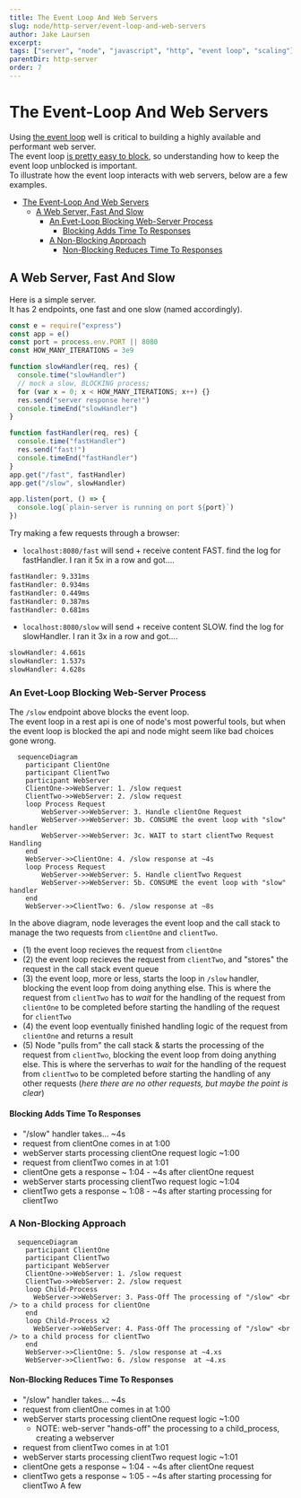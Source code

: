 ```yaml
---
title: The Event Loop And Web Servers
slug: node/http-server/event-loop-and-web-servers
author: Jake Laursen
excerpt:
tags: ["server", "node", "javascript", "http", "event loop", "scaling"]
parentDir: http-server
order: 7
---
```


# The Event-Loop And Web Servers

Using [the event loop](/node/event-loop) well is critical to building a highly available and performant web server.  
The event loop [is pretty easy to block](/node/event-loop/blocking), so understanding how to keep the event loop unblocked is important.  
To illustrate how the event loop interacts with web servers, below are a few examples.

- [The Event-Loop And Web Servers](#the-event-loop-and-web-servers)
  - [A Web Server, Fast And Slow](#a-web-server-fast-and-slow)
    - [An Evet-Loop Blocking Web-Server Process](#an-evet-loop-blocking-web-server-process)
      - [Blocking Adds Time To Responses](#blocking-adds-time-to-responses)
    - [A Non-Blocking Approach](#a-non-blocking-approach)
      - [Non-Blocking Reduces Time To Responses](#non-blocking-reduces-time-to-responses)

## A Web Server, Fast And Slow

Here is a simple server.  
It has 2 endpoints, one fast and one slow (named accordingly).

```js
const e = require("express")
const app = e()
const port = process.env.PORT || 8080
const HOW_MANY_ITERATIONS = 3e9

function slowHandler(req, res) {
  console.time("slowHandler")
  // mock a slow, BLOCKING process;
  for (var x = 0; x < HOW_MANY_ITERATIONS; x++) {}
  res.send("server response here!")
  console.timeEnd("slowHandler")
}

function fastHandler(req, res) {
  console.time("fastHandler")
  res.send("fast!")
  console.timeEnd("fastHandler")
}
app.get("/fast", fastHandler)
app.get("/slow", slowHandler)

app.listen(port, () => {
  console.log(`plain-server is running on port ${port}`)
})
```

Try making a few requests through a browser:

- `localhost:8080/fast` will send + receive content FAST. find the log for fastHandler. I ran it 5x in a row and got....

```bash
fastHandler: 9.331ms
fastHandler: 0.934ms
fastHandler: 0.449ms
fastHandler: 0.387ms
fastHandler: 0.681ms
```

- `localhost:8080/slow` will send + receive content SLOW. find the log for slowHandler. I ran it 3x in a row and got....

```bash
slowHandler: 4.661s
slowHandler: 1.537s
slowHandler: 4.628s
```

### An Evet-Loop Blocking Web-Server Process

The `/slow` endpoint above blocks the event loop.  
The event loop in a rest api is one of node's most powerful tools, but when the event loop is blocked the api and node might seem like bad choices gone wrong.

```mermaid
  sequenceDiagram
    participant ClientOne
    participant ClientTwo
    participant WebServer
    ClientOne->>WebServer: 1. /slow request
    ClientTwo->>WebServer: 2. /slow request
    loop Process Request
        WebServer->>WebServer: 3. Handle clientOne Request
        WebServer->>WebServer: 3b. CONSUME the event loop with "slow" handler
        WebServer->>WebServer: 3c. WAIT to start clientTwo Request Handling
    end
    WebServer->>ClientOne: 4. /slow response at ~4s
    loop Process Request
        WebServer->>WebServer: 5. Handle clientTwo Request
        WebServer->>WebServer: 5b. CONSUME the event loop with "slow" handler
    end
    WebServer->>ClientTwo: 6. /slow response at ~8s
```

In the above diagram, node leverages the event loop and the call stack to manage the two requests from `clientOne` and `clientTwo`.

- (1) the event loop recieves the request from `clientOne`
- (2) the event loop recieves the request from `clientTwo`, and "stores" the request in the call stack event queue
- (3) the event loop, more or less, starts the loop in `/slow` handler, blocking the event loop from doing anything else. This is where the request from `clientTwo` has to _wait_ for the handling of the request from `clientOne` to be completed before starting the handling of the request for `clientTwo`
- (4) the event loop eventually finished handling logic of the request from `clientOne` and returns a result
- (5) Node "pulls from" the call stack & starts the processing of the request from `clientTwo`, blocking the event loop from doing anything else. This is where the serverhas to _wait_ for the handling of the request from `clientTwo` to be completed before starting the handling of any other requests (_here there are no other requests, but maybe the point is clear_)

#### Blocking Adds Time To Responses

- "/slow" handler takes... ~4s
- request from clientOne comes in at 1:00
- webServer starts processing clientOne request logic ~1:00
- request from clientTwo comes in at 1:01
- clientOne gets a response ~ 1:04 - ~4s after clientOne request
- webServer starts processing clientTwo request logic ~1:04
- clientTwo gets a response ~ 1:08 - ~4s after starting processing for clientTwo

### A Non-Blocking Approach

```mermaid
  sequenceDiagram
    participant ClientOne
    participant ClientTwo
    participant WebServer
    ClientOne->>WebServer: 1. /slow request
    ClientTwo->>WebServer: 2. /slow request
    loop Child-Process
      WebServer->>WebServer: 3. Pass-Off The processing of "/slow" <br /> to a child process for clientOne
    end
    loop Child-Process x2
      WebServer->>WebServer: 4. Pass-Off The processing of "/slow" <br /> to a child process for clientTwo
    end
    WebServer->>ClientOne: 5. /slow response at ~4.xs
    WebServer->>ClientTwo: 6. /slow response  at ~4.xs
```

#### Non-Blocking Reduces Time To Responses

- "/slow" handler takes... ~4s
- request from clientOne comes in at 1:00
- webServer starts processing clientOne request logic ~1:00
  - NOTE: web-server "hands-off" the processing to a child_process, creating a webserver
- request from clientTwo comes in at 1:01
- webServer starts processing clientTwo request logic ~1:01
- clientOne gets a response ~ 1:04 - ~4s after clientOne request
- clientTwo gets a response ~ 1:05 - ~4s after starting processing for clientTwo
  A few
